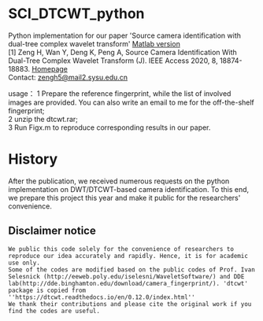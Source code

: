 # SCI_DTCWT_python
Python implementation for our paper 'Source camera identification with dual-tree complex wavelet transform' [Matlab version](https://github.com/zengh5/SCI_DTCWT)   
[1] Zeng H, Wan Y, Deng K, Peng A, Source Camera Identification With Dual-Tree Complex Wavelet Transform (J). IEEE Access 2020, 8, 18874-18883. 
[Homepage](https://cs.swust.edu.cn/staff/p/zenghui)  
    Contact: zengh5@mail2.sysu.edu.cn

usage： 
    1 Prepare the reference fingerprint, while the list of involved images are provided. You can also write an email to me for the off-the-shelf fingerprint;  
    2 unzip the dtcwt.rar;  
    3 Run Figx.m to reproduce corresponding results in our paper.
# History
After the publication, we received numerous requests on the python implementation on DWT/DTCWT-based camera identification. To this end, we prepare this project this year and make it public for the researchers' convenience.

## Disclaimer notice ##
    We public this code solely for the convenience of researchers to reproduce our idea accurately and rapidly. Hence, it is for academic use only.
    Some of the codes are modified based on the public codes of Prof. Ivan Selesnick (http://eeweb.poly.edu/iselesni/WaveletSoftware/) and DDE lab(http://dde.binghamton.edu/download/camera_fingerprint/). 'dtcwt' package is copied from ''https://dtcwt.readthedocs.io/en/0.12.0/index.html''
    We thank their contributions and please cite the original work if you find the codes are useful.
